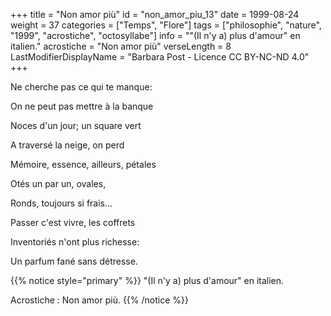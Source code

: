 +++
title = "Non amor più"
id = "non_amor_piu_13"
date = 1999-08-24
weight = 37
categories = ["Temps", "Flore"]
tags = ["philosophie", "nature", "1999", "acrostiche", "octosyllabe"]
info = "\"(Il n'y a) plus d'amour\" en italien."
acrostiche = "Non amor più"
verseLength = 8
LastModifierDisplayName = "Barbara Post - Licence CC BY-NC-ND 4.0"
+++

Ne cherche pas ce qui te manque:

On ne peut pas mettre à la banque

Noces d'un jour; un square vert

A traversé la neige, on perd

Mémoire, essence, ailleurs, pétales

Otés un par un, ovales,

Ronds, toujours si frais...

Passer c'est vivre, les coffrets

Inventoriés n'ont plus richesse:

Un parfum fané sans détresse.

{{% notice style="primary" %}}
"(Il n'y a) plus d'amour" en italien.

Acrostiche : Non amor più.
{{% /notice %}}
